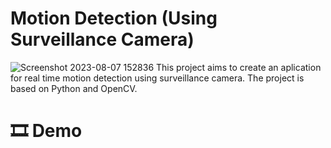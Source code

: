 # Motion Detection (Using Surveillance Camera)
![Screenshot 2023-08-07 152836](https://github.com/FatemehHabibimoghaddam/Vision-Projects/assets/121612207/89b920ef-79cb-4501-acb2-2932c29c7b71)
This project aims to create an aplication for real time motion detection using surveillance camera. The project is based on Python and OpenCV.
# 🎞️ Demo
